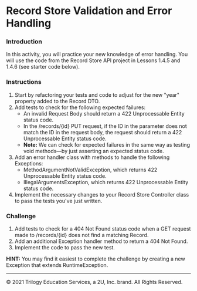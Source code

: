 # Record Store Validation and Error Handling

### Introduction

In this activity, you will practice your new knowledge of error handling. You will use the code from the Record Store API project in Lessons 1.4.5 and 1.4.6 (see starter code below).

### Instructions

1. Start by refactoring your tests and code to adjust for the new "year" property added to the Record DTO.
2. Add tests to check for the following expected failures:
   - An invalid Request Body should return a 422 Unprocessable Entity status code.
   - In the /records/{id} PUT request, if the ID in the parameter does not match the ID in the request body, the request should return a 422 Unprocessable Entity status code.
   - **Note:** We can check for expected failures in the same way as testing void methods—by just asserting an expected status code.
3. Add an error handler class with methods to handle the following Exceptions:
   - MethodArgumentNotValidException, which returns 422 Unprocessable Entity status code.
   - IllegalArgumentsException, which returns 422 Unprocessable Entity status code.
4. Implement the necessary changes to your Record Store Controller class to pass the tests you've just written.

### Challenge

1. Add tests to check for a 404 Not Found status code when a GET request made to /records/{id} does not find a matching Record.
2. Add an additional Exception handler method to return a 404 Not Found.
3. Implement the code to pass the new test.

**HINT:** You may find it easiest to complete the challenge by creating a new Exception that extends RuntimeException.


---

© 2021 Trilogy Education Services, a 2U, Inc. brand. All Rights Reserved.
